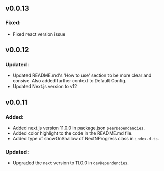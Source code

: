 ## v0.0.13
### Fixed:
- Fixed react version issue

## v0.0.12
### Updated:
- Updated README.md's 'How to use' section to be more clear and consise. Also added further context to Default Config.
- Updated Next.js version to v12

## v0.0.11
### Added:
- Added next.js version 11.0.0 in package.json `peerDependancies`.
- Added color highlight to the code in the README.md file.
- Added type of showOnShallow of NextNProgress class in `index.d.ts`.

### Updated:
- Upgraded the `next` version to 11.0.0 in `devDependencies`.